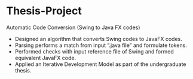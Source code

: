 # Thesis-Project
Automatic Code Conversion (Swing to Java FX codes)
- Designed an algorithm that converts Swing codes to JavaFX codes. 
-	Parsing performs a match from input “.java file” and formulate tokens. 
-	Performed checks with input reference file of Swing and formed equivalent JavaFX code.
-	Applied an Iterative Development Model as part of the undergraduate thesis.
